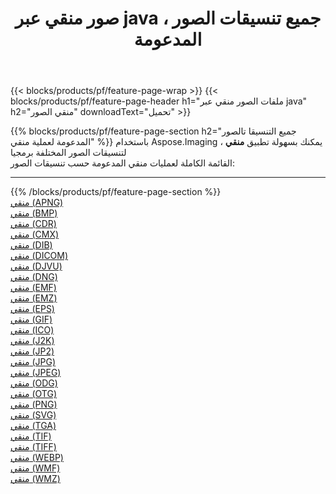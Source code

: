 ﻿---
title: صور منقي عبر java ، جميع تنسيقات الصور المدعومة 
weight: 3920
url: /ar/java/filter 
lang: ar
langdirlevel: 2
locales: zh-hans,ja,it,ru,de,es,fr,nl,id,lt,pl,pt,vi,tr,ko,zh-hant,ar,hi,th,sv,cs,uk,he
description: باستخدام Aspose.Imaging يمكنك بسهولة منقي الصور عبر java
---

{{< blocks/products/pf/feature-page-wrap >}}
{{< blocks/products/pf/feature-page-header h1="ملفات الصور منقي عبر java" h2="منقي الصور" downloadText="تحميل" >}}


{{% blocks/products/pf/feature-page-section  h2="جميع التنسيقا تالصور  المدعومة لعملية منقي" %}}
باستخدام Aspose.Imaging ، يمكنك بسهولة تطبيق **منقي** لتنسيقات الصور المختلفة برمجيا
<br/>
القائمة الكاملة لعمليات منقي المدعومة حسب تنسيقات الصور:
<hr/>
{{% /blocks/products/pf/feature-page-section %}}
<div class="container-fluid productfamilypage bg-gray">
    <div class="convertypes bg-gray agp-content section">
        <div class="container">
		<div class="row other-converters">
		    <div class='col-md-2 other-converter remove-lp remove-rp'><a href="/imaging/ar/java/filter/apng" >منقي (APNG)</a></div><div class='col-md-2 other-converter remove-lp remove-rp'><a href="/imaging/ar/java/filter/bmp" >منقي (BMP)</a></div><div class='col-md-2 other-converter remove-lp remove-rp'><a href="/imaging/ar/java/filter/cdr" >منقي (CDR)</a></div><div class='col-md-2 other-converter remove-lp remove-rp'><a href="/imaging/ar/java/filter/cmx" >منقي (CMX)</a></div><div class='col-md-2 other-converter remove-lp remove-rp'><a href="/imaging/ar/java/filter/dib" >منقي (DIB)</a></div><div class='col-md-2 other-converter remove-lp remove-rp'><a href="/imaging/ar/java/filter/dicom" >منقي (DICOM)</a></div><div class='col-md-2 other-converter remove-lp remove-rp'><a href="/imaging/ar/java/filter/djvu" >منقي (DJVU)</a></div><div class='col-md-2 other-converter remove-lp remove-rp'><a href="/imaging/ar/java/filter/dng" >منقي (DNG)</a></div><div class='col-md-2 other-converter remove-lp remove-rp'><a href="/imaging/ar/java/filter/emf" >منقي (EMF)</a></div><div class='col-md-2 other-converter remove-lp remove-rp'><a href="/imaging/ar/java/filter/emz" >منقي (EMZ)</a></div><div class='col-md-2 other-converter remove-lp remove-rp'><a href="/imaging/ar/java/filter/eps" >منقي (EPS)</a></div><div class='col-md-2 other-converter remove-lp remove-rp'><a href="/imaging/ar/java/filter/gif" >منقي (GIF)</a></div><div class='col-md-2 other-converter remove-lp remove-rp'><a href="/imaging/ar/java/filter/ico" >منقي (ICO)</a></div><div class='col-md-2 other-converter remove-lp remove-rp'><a href="/imaging/ar/java/filter/j2k" >منقي (J2K)</a></div><div class='col-md-2 other-converter remove-lp remove-rp'><a href="/imaging/ar/java/filter/jp2" >منقي (JP2)</a></div><div class='col-md-2 other-converter remove-lp remove-rp'><a href="/imaging/ar/java/filter/jpg" >منقي (JPG)</a></div><div class='col-md-2 other-converter remove-lp remove-rp'><a href="/imaging/ar/java/filter/jpeg" >منقي (JPEG)</a></div><div class='col-md-2 other-converter remove-lp remove-rp'><a href="/imaging/ar/java/filter/odg" >منقي (ODG)</a></div><div class='col-md-2 other-converter remove-lp remove-rp'><a href="/imaging/ar/java/filter/otg" >منقي (OTG)</a></div><div class='col-md-2 other-converter remove-lp remove-rp'><a href="/imaging/ar/java/filter/png" >منقي (PNG)</a></div><div class='col-md-2 other-converter remove-lp remove-rp'><a href="/imaging/ar/java/filter/svg" >منقي (SVG)</a></div><div class='col-md-2 other-converter remove-lp remove-rp'><a href="/imaging/ar/java/filter/tga" >منقي (TGA)</a></div><div class='col-md-2 other-converter remove-lp remove-rp'><a href="/imaging/ar/java/filter/tif" >منقي (TIF)</a></div><div class='col-md-2 other-converter remove-lp remove-rp'><a href="/imaging/ar/java/filter/tiff" >منقي (TIFF)</a></div><div class='col-md-2 other-converter remove-lp remove-rp'><a href="/imaging/ar/java/filter/webp" >منقي (WEBP)</a></div><div class='col-md-2 other-converter remove-lp remove-rp'><a href="/imaging/ar/java/filter/wmf" >منقي (WMF)</a></div><div class='col-md-2 other-converter remove-lp remove-rp'><a href="/imaging/ar/java/filter/wmz" >منقي (WMZ)</a></div>
                </div>
        </div>
    </div>
</div>
<br/>


